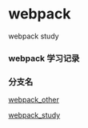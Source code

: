 <!--
 * @Author: shichuyu
 * @Date: 2020-09-15 11:05:29
 * @LastEditors: shichuyu
 * @LastEditTime: 2020-09-15 11:11:58
 * @Description: 
-->

# webpack

webpack study

### webpack 学习记录

### 分支名

[webpack_other](https://github.com/shichuyu/webpack/tree/webpack_other)

[webpack_study](https://github.com/shichuyu/webpack/tree/webpack_study)
